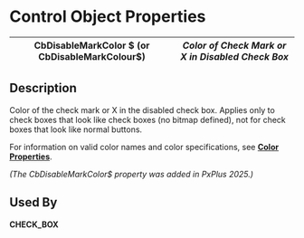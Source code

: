 # Control Object Properties

**CbDisableMarkColor $ (or CbDisableMarkColour$)** |  **_Color of Check Mark or X in Disabled Check Box_**  
---|---  
  
## Description

Color of the check mark or X in the disabled check box. Applies only to check boxes that look like check boxes (no bitmap defined), not for check boxes that look like normal buttons.

For information on valid color names and color specifications, see [**Color Properties**](../control_object_properties/colour_properties.md).

_(The CbDisableMarkColor$ property was added in PxPlus 2025.)_

## Used By

**CHECK_BOX**

